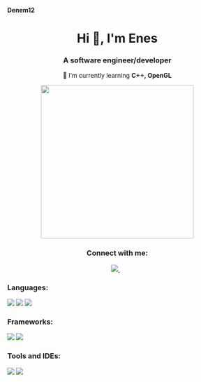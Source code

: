 **Denem12**

<h1 align="center">Hi 👋, I'm Enes</h1>
<h3 align="center">A software engineer/developer</h3>
<p align="center">
  🌱 I’m currently learning <b>C++, OpenGL</b>
 </p>
 
 <p align='center'>
  <a href="#"><img src="https://github-readme-stats.vercel.app/api?username=enesfurkanoz&show_icons=true&count_private=true&theme=dark" width="350"></a>
</p>
<h3 align="center">Connect with me:</h3>
<p align='center'>
  <a href="https://www.linkedin.com/in/enesfurkanoz/">
    <img src="https://img.shields.io/badge/linkedin-%230077B5.svg?&style=for-the-badge&logo=linkedin&logoColor=white" />
  </a>&nbsp;&nbsp;  
</p>





<p align="left">
<h3 align="left">Languages:</h3>

<img src="https://img.shields.io/badge/C%2B%2B-00599C?style=for-the-badge&logo=c%2B%2B&logoColor=white"></img>
<img src="https://img.shields.io/badge/C%23-239120?style=for-the-badge&logo=c-sharp&logoColor=white"></img>
<img src="https://img.shields.io/badge/Python-3776AB?style=for-the-badge&logo=python&logoColor=white"></img>


<h3 align="left">Frameworks:</h3>
<p align="left">
<img  src="https://img.shields.io/badge/.NET-512BD4?style=for-the-badge&logo=dotnet&logoColor=white"></img>
<img src="https://img.shields.io/badge/OpenGL-FFFFFF?style=for-the-badge&logo=opengl"></img>

 </p>
<h3 align="left">Tools and IDEs:</h3>
<p align="left">
<img src="https://img.shields.io/badge/Visual_Studio-5C2D91?style=for-the-badge&logo=visual%20studio&logoColor=white"></img>
<img src="https://img.shields.io/badge/CMake-064F8C?style=for-the-badge&logo=cmake&logoColor=white"></img>
</p>
</p>

